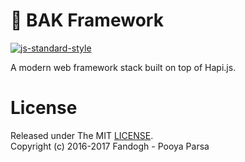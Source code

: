 # 🔳 BAK Framework

[![js-standard-style](https://cdn.rawgit.com/standard/standard/master/badge.svg)](http://standardjs.com)

A modern web framework stack built on top of Hapi.js.

# License
Released under The MIT [LICENSE](./LICENSE).       
Copyright (c) 2016-2017 Fandogh - Pooya Parsa